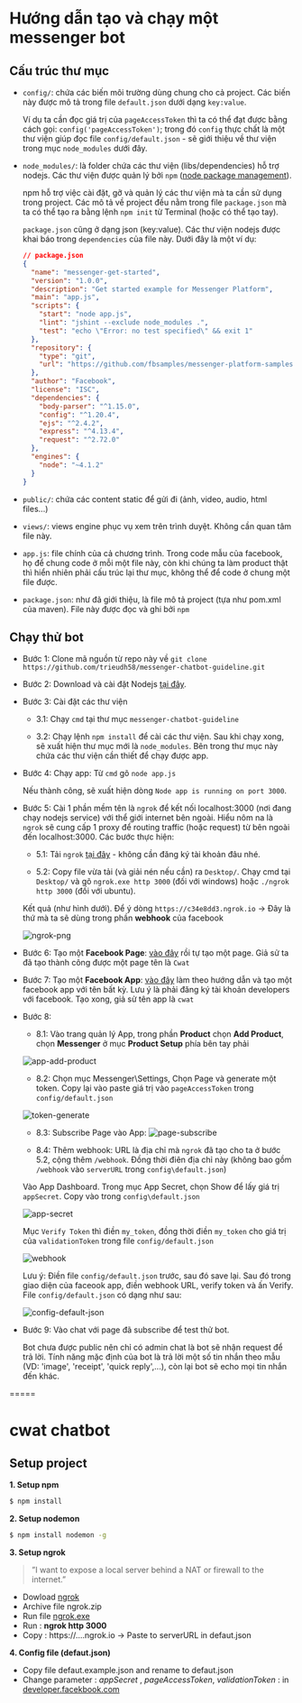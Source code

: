 # Hướng dẫn tạo và chạy một messenger bot
 
## Cấu trúc thư mục
- `config/`: chứa các biến môi trường dùng chung cho cả project. Các biến này được mô tả trong file `default.json` dưới dạng `key:value`.

  Ví dụ ta cần đọc giá trị của `pageAccessToken` thì ta có thể đạt được bằng cách gọi: `config('pageAccessToken')`; trong đó `config` thực chất là một thư viện giúp đọc file `config/default.json` - sẽ giới thiệu về thư viện trong mục `node_modules` dưới đây.
  
- `node_modules/`: là folder chứa các thư viện (libs/dependencies) hỗ trợ nodejs. Các thư viện được quản lý bởi `npm` ([node package management](https://www.npmjs.com/)).
  
  npm hỗ trợ việc cài đặt, gỡ và quản lý các thư viện mà ta cần sử dụng trong project. Các mô tả về project đều nằm trong file `package.json` mà ta có thể tạo ra bằng lệnh `npm init` từ Terminal (hoặc có thể tạo tay).
  
  `package.json` cũng ở dạng json (key:value). Các thư viện nodejs được khai báo trong `dependencies` của file này. Dưới đây là một ví dụ:
  ```json
  // package.json
  {
    "name": "messenger-get-started", 
    "version": "1.0.0", 
    "description": "Get started example for Messenger Platform",
    "main": "app.js",
    "scripts": {
      "start": "node app.js",
      "lint": "jshint --exclude node_modules .",
      "test": "echo \"Error: no test specified\" && exit 1"
    },
    "repository": {
      "type": "git",
      "url": "https://github.com/fbsamples/messenger-platform-samples.git"
    },
    "author": "Facebook",
    "license": "ISC",
    "dependencies": {
      "body-parser": "^1.15.0",
      "config": "^1.20.4",
      "ejs": "^2.4.2",
      "express": "^4.13.4",
      "request": "^2.72.0"
    },
    "engines": {
      "node": "~4.1.2"
    }
  }
  ```
- `public/`: chứa các content static để gửi đi (ảnh, video, audio, html files...)

- `views/`: views engine phục vụ xem trên trình duyệt. Không cần quan tâm file này.

- `app.js`: file chính của cả chương trình. Trong code mẫu của facebook, họ để chung code ở mỗi một file này, còn khi chúng ta làm product thật thì hiển nhiên phải cấu trúc lại thư mục, không thể để code ở chung một file được.

- `package.json`: như đã giới thiệu, là file mô tả project (tựa như pom.xml của maven). File này được đọc và ghi bởi `npm`

## Chạy thử bot
- Bước 1: Clone mã nguồn từ repo này về `git clone https://github.com/trieudh58/messenger-chatbot-guideline.git`

- Bước 2: Download và cài đặt Nodejs [tại đây](https://nodejs.org/en/download/).

- Bước 3: Cài đặt các thư viện
  - 3.1: Chạy `cmd` tại thư mục `messenger-chatbot-guideline`
  
  - 3.2: Chạy lệnh `npm install` để cài các thư viện. Sau khi chạy xong, sẽ xuất hiện thư mục mới là `node_modules`. Bên trong thư mục này chứa các thư viện cần thiết để chạy được app.
  
- Bước 4: Chạy app: Từ `cmd` gõ `node app.js`
  
  Nếu thành công, sẽ xuất hiện dòng `Node app is running on port 3000`.
  
- Bước 5: Cài 1 phần mềm tên là `ngrok` để kết nối localhost:3000 (nơi đang chạy nodejs service) với thể giới internet bên ngoài. Hiểu nôm na là `ngrok` sẽ cung cấp 1 proxy để routing traffic (hoặc request) từ bên ngoài đến localhost:3000. Các bước thực hiện:
  - 5.1: Tải `ngrok` [tại đây](https://ngrok.com/) - không cần đăng ký tài khoản đâu nhé.
  
  - 5.2: Copy file vừa tải (và giải nén nếu cần) ra `Desktop/`. Chạy cmd tại `Desktop/` và gõ `ngrok.exe http 3000` (đối với windows) hoặc `./ngrok http 3000` (đối với ubuntu).
  
  Kết quả (như hình dưới). Để ý dòng `https://c34e8dd3.ngrok.io` -> Đây là thứ mà ta sẽ dùng trong phần **webhook** của facebook
  
  ![ngrok-png](https://github.com/trieudh58/messenger-chatbot-guideline/blob/master/screenshots/ngrok.PNG)
  
- Bước 6: Tạo một **Facebook Page**: [vào đây](https://www.facebook.com/pages/create/) rồi tự tạo một page. Giả sử ta đã tạo thành công được một page tên là `Cwat`

- Bước 7: Tạo một **Facebook App**: [vào đây](https://developers.facebook.com/docs/apps/register) làm theo hướng dẫn và tạo một facebook app với tên bất kỳ. Lưu ý là phải đăng ký tài khoản developers với facebook. Tạo xong, giả sử tên app là `cwat`

- Bước 8: 
  - 8.1: Vào trang quản lý App, trong phần **Product** chọn **Add Product**, chọn **Messenger** ở mục **Product Setup** phía bên tay phải 
  
  ![app-add-product](https://github.com/trieudh58/messenger-chatbot-guideline/blob/master/screenshots/app-add-product.PNG)
  
  - 8.2: Chọn mục Messenger\Settings, Chọn Page và generate một token. Copy lại vào paste giá trị vào `pageAccessToken` trong `config/default.json` 
  
  ![token-generate](https://github.com/trieudh58/messenger-chatbot-guideline/blob/master/screenshots/token-generation.PNG)
  
  - 8.3: Subscribe Page vào App: ![page-subscribe](https://github.com/trieudh58/messenger-chatbot-guideline/blob/master/screenshots/page-subscribe.PNG)
  
  - 8.4: Thêm webhook: URL là địa chỉ mà `ngrok` đã tạo cho ta ở bước 5.2, cộng thêm `/webhook`. Đồng thời điên địa chỉ này (không bao gồm `/webhook` vào `serverURL` trong `config\default.json`)
  
  Vào App Dashboard. Trong mục App Secret, chọn Show để lấy giá trị `appSecret`. Copy vào trong `config\default.json` 
  
  ![app-secret](https://github.com/trieudh58/messenger-chatbot-guideline/blob/master/screenshots/app-secret.PNG)
  
  Mục `Verify Token` thì điền `my_token`, đồng thời điền `my_token` cho giá trị của `validationToken` trong file `config/default.json` 
  
  ![webhook](https://github.com/trieudh58/messenger-chatbot-guideline/blob/master/screenshots/webhook.PNG)
  
  Lưu ý: Điền file `config/default.json` trước, sau đó save lại. Sau đó trong giao diện của faceook app, điền webhook URL, verify token và ấn Verify.
  File `config/default.json` có dạng như sau: 
  
  ![config-default-json](https://github.com/trieudh58/messenger-chatbot-guideline/blob/master/screenshots/default-json.png)
  
- Bước 9: Vào chat với page đã subscribe để test thử bot. 

  Bot chưa được public nên chỉ có admin chat là bot sẽ nhận request để trả lời. Tính năng mặc định của bot là trả lời một số tin nhắn theo mẫu (VD: 'image', 'receipt', 'quick reply',...), còn lại bot sẽ echo mọi tin nhắn đến khác.

=====

# cwat chatbot
 
## Setup project

**1. Setup npm**

```sh
$ npm install 
```
**2. Setup nodemon**

```sh
$ npm install nodemon -g
```

**3. Setup ngrok**

> ”I want to expose a local server behind a NAT or firewall to the internet.”
 
  - Dowload [ngrok](https://ngrok.com/download)
  - Archive file ngrok.zip
  - Run file [ngrok.exe]()
  - Run : **ngrok http 3000**
  - Copy : https://....ngrok.io -> Paste to serverURL in defaut.json

**4. Config file (defaut.json)**

- Copy file defaut.example.json and rename to defaut.json
- Change parameter :
    *appSecret* , *pageAccessToken*, *validationToken* : in [developer.facekbook.com](https://developers.facebook.com/)
